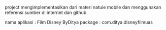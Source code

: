 project mengimplementasikan dari materi natuie mobile
dan menggunakan referensi sumber di internet dan github

nama aplikasi : Film Disney ByDitya
package : com.ditya.disneyfilmuas
